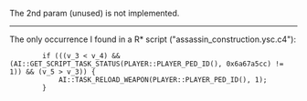 The 2nd param (unused) is not implemented.

-----------------------------------------------------------------------

The only occurrence I found in a R* script ("assassin_construction.ysc.c4"):

            if (((v_3 < v_4) && (AI::GET_SCRIPT_TASK_STATUS(PLAYER::PLAYER_PED_ID(), 0x6a67a5cc) != 1)) && (v_5 > v_3)) {
                AI::TASK_RELOAD_WEAPON(PLAYER::PLAYER_PED_ID(), 1);
            }